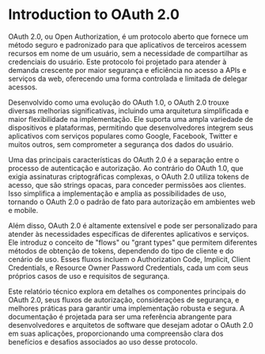# Introduction to OAuth 2.0

OAuth 2.0, ou Open Authorization, é um protocolo aberto que fornece um método seguro e padronizado para que aplicativos de terceiros acessem recursos em nome de um usuário, sem a necessidade de compartilhar as credenciais do usuário. Este protocolo foi projetado para atender à demanda crescente por maior segurança e eficiência no acesso a APIs e serviços da web, oferecendo uma forma controlada e limitada de delegar acessos.

Desenvolvido como uma evolução do OAuth 1.0, o OAuth 2.0 trouxe diversas melhorias significativas, incluindo uma arquitetura simplificada e maior flexibilidade na implementação. Ele suporta uma ampla variedade de dispositivos e plataformas, permitindo que desenvolvedores integrem seus aplicativos com serviços populares como Google, Facebook, Twitter e muitos outros, sem comprometer a segurança dos dados do usuário.

Uma das principais características do OAuth 2.0 é a separação entre o processo de autenticação e autorização. Ao contrário do OAuth 1.0, que exigia assinaturas criptográficas complexas, o OAuth 2.0 utiliza tokens de acesso, que são strings opacas, para conceder permissões aos clientes. Isso simplifica a implementação e amplia as possibilidades de uso, tornando o OAuth 2.0 o padrão de fato para autorização em ambientes web e mobile.

Além disso, OAuth 2.0 é altamente extensível e pode ser personalizado para atender às necessidades específicas de diferentes aplicativos e serviços. Ele introduz o conceito de "flows" ou "grant types" que permitem diferentes métodos de obtenção de tokens, dependendo do tipo de cliente e do cenário de uso. Esses fluxos incluem o Authorization Code, Implicit, Client Credentials, e Resource Owner Password Credentials, cada um com seus próprios casos de uso e requisitos de segurança.

Este relatório técnico explora em detalhes os componentes principais do OAuth 2.0, seus fluxos de autorização, considerações de segurança, e melhores práticas para garantir uma implementação robusta e segura. A documentação é projetada para ser uma referência abrangente para desenvolvedores e arquitetos de software que desejam adotar o OAuth 2.0 em suas aplicações, proporcionando uma compreensão clara dos benefícios e desafios associados ao uso desse protocolo.
